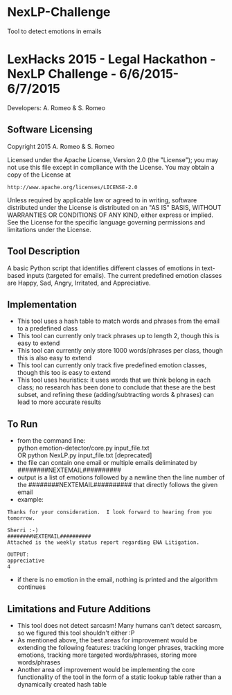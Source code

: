 # NexLP-Challenge
Tool to detect emotions in emails

LexHacks 2015 - Legal Hackathon - NexLP Challenge - 6/6/2015-6/7/2015
=======================================================================
Developers: A. Romeo & S. Romeo

Software Licensing
---------------------------
Copyright 2015 A. Romeo & S. Romeo

Licensed under the Apache License, Version 2.0 (the "License");
you may not use this file except in compliance with the License.
You may obtain a copy of the License at

    http://www.apache.org/licenses/LICENSE-2.0

Unless required by applicable law or agreed to in writing, software
distributed under the License is distributed on an "AS IS" BASIS,
WITHOUT WARRANTIES OR CONDITIONS OF ANY KIND, either express or implied.
See the License for the specific language governing permissions and
limitations under the License.

Tool Description
---------------------------
A basic Python script that identifies different classes of emotions in text-based inputs (targeted for emails). The current predefined emotion classes are Happy, Sad, Angry, Irritated, and Appreciative.

Implementation
---------------------------
* This tool uses a hash table to match words and phrases from the email to a predefined class
* This tool can currently only track phrases up to length 2, though this is easy to extend
* This tool can currently only store 1000 words/phrases per class, though this is also easy to extend
* This tool can currently only track five predefined emotion classes, though this too is easy to extend
* This tool uses heuristics: it uses words that we think belong in each class; no research has been done to conclude that these are the best subset, and refining these (adding/subtracting words & phrases) can lead to more accurate results

To Run
---------------------------
* from the command line:  
	python emotion-detector/core.py input_file.txt  
	OR python NexLP.py input_file.txt [deprecated]  
* the file can contain one email or multiple emails deliminated by ########NEXTEMAIL##########
* output is a list of emotions followed by a newline then the line number of the ########NEXTEMAIL########## that directly follows the given email
* example:
``` INPUT:  
Thanks for your consideration.  I look forward to hearing from you tomorrow.   
 
Sherri :-)  
########NEXTEMAIL##########  
Attached is the weekly status report regarding ENA Litigation.  

OUTPUT:  
appreciative  
4 
```
* if there is no emotion in the email, nothing is printed and the algorithm continues


Limitations and Future Additions
---------------------------
* This tool does not detect sarcasm! Many humans can't detect sarcasm, so we figured this tool shouldn't either :P
* As mentioned above, the best areas for improvement would be extending the following features: tracking longer phrases, tracking more emotions, tracking more targeted words/phrases, storing more words/phrases
* Another area of improvement would be implementing the core functionality of the tool in the form of a static lookup table rather than a dynamically created hash table



